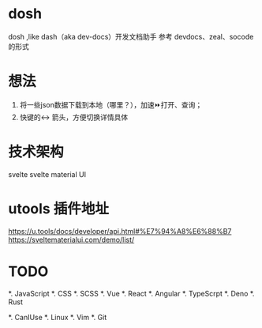 # dosh
dosh ,like dash（aka dev-docs）开发文档助手
参考 devdocs、zeal、socode 的形式

# 想法
1. 将一些json数据下载到本地（哪里？），加速⏩打开、查询；
2. 快键的↔️  箭头，方便切换详情具体


# 技术架构
svelte
svelte material UI

# utools 插件地址
https://u.tools/docs/developer/api.html#%E7%94%A8%E6%88%B7
https://sveltematerialui.com/demo/list/


# TODO
*. JavaScript
*. CSS
*. SCSS
*. Vue
*. React
*. Angular
*. TypeScrpt
*. Deno
*. Rust

*. CanIUse
*. Linux
*. Vim
*. Git




